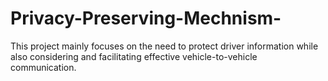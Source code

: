 # Privacy-Preserving-Mechnism-
This project mainly focuses on the need to protect driver information while also considering and facilitating effective vehicle-to-vehicle communication.
